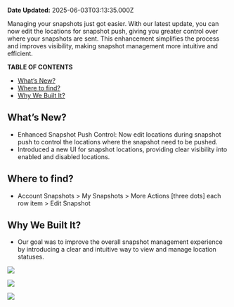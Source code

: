 **Date Updated:** 2025-06-03T03:13:35.000Z
  
  
Managing your snapshots just got easier. With our latest update, you can now edit the locations for snapshot push, giving you greater control over where your snapshots are sent. This enhancement simplifies the process and improves visibility, making snapshot management more intuitive and efficient.

  
**TABLE OF CONTENTS**

* [What’s New?](#What%E2%80%99s-New?)
* [Where to find?](#Where-to-find?)
* [Why We Built It?](#Why-We-Built-It?)

  
## **What’s New?**

* Enhanced Snapshot Push Control: Now edit locations during snapshot push to control the locations where the snapshot need to be pushed.
* Introduced a new UI for snapshot locations, providing clear visibility into enabled and disabled locations.

  
## **Where to find?**

* Account Snapshots > My Snapshots > More Actions \[three dots\] each row item > Edit Snapshot

  
## **Why We Built It?**

* Our goal was to improve the overall snapshot management experience by introducing a clear and intuitive way to view and manage location statuses.
  
  
![](https://s3.amazonaws.com/cdn.freshdesk.com/data/helpdesk/attachments/production/155047623600/original/nDjfOpw1TdwO4a7vhi_zuRdIZGKWYJ4q2g.png?1748900261)

![](https://s3.amazonaws.com/cdn.freshdesk.com/data/helpdesk/attachments/production/155047623601/original/6p6VD5oQvjkRDizFxn385u3JdPD3VWISsg.png?1748900261)

  
![](https://s3.amazonaws.com/cdn.freshdesk.com/data/helpdesk/attachments/production/155047623599/original/RHQKQdNm55cgjzB1E7xKqPQEgIlZrfutKw.png?1748900261)

  
